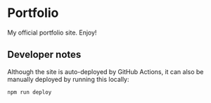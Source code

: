 # Portfolio

My official portfolio site. Enjoy!

## Developer notes

Although the site is auto-deployed by GitHub Actions, it can also be manually deployed by running this locally:

```sh
npm run deploy
```